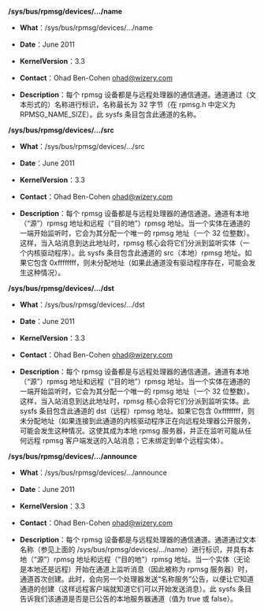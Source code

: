 **/sys/bus/rpmsg/devices/.../name**

- **What**：/sys/bus/rpmsg/devices/.../name

- **Date**：June 2011

- **KernelVersion**：3.3

- **Contact**：Ohad Ben-Cohen <ohad@wizery.com>

- **Description**：每个 rpmsg 设备都是与远程处理器的通信通道。通道通过（文本形式的）名称进行标识，名称最长为 32 字节（在 rpmsg.h 中定义为 RPMSG_NAME_SIZE）。此 sysfs 条目包含此通道的名称。

**/sys/bus/rpmsg/devices/.../src**

- **What**：/sys/bus/rpmsg/devices/.../src

- **Date**：June 2011

- **KernelVersion**：3.3

- **Contact**：Ohad Ben-Cohen <ohad@wizery.com>

- **Description**：每个 rpmsg 设备都是与远程处理器的通信通道。通道有本地（“源”）rpmsg 地址和远程（“目的地”）rpmsg 地址。当一个实体在通道的一端开始监听时，它会为其分配一个唯一的 rpmsg 地址（一个 32 位整数）。这样，当入站消息到达此地址时，rpmsg 核心会将它们分派到监听实体（一个内核驱动程序）。此 sysfs 条目包含此通道的 src（本地）rpmsg 地址。如果它包含 0xffffffff，则未分配地址（如果此通道没有驱动程序存在，可能会发生这种情况）。

**/sys/bus/rpmsg/devices/.../dst**

- **What**：/sys/bus/rpmsg/devices/.../dst

- **Date**：June 2011

- **KernelVersion**：3.3

- **Contact**：Ohad Ben-Cohen <ohad@wizery.com>

- **Description**：每个 rpmsg 设备都是与远程处理器的通信通道。通道有本地（“源”）rpmsg 地址和远程（“目的地”）rpmsg 地址。当一个实体在通道的一端开始监听时，它会为其分配一个唯一的 rpmsg 地址（一个 32 位整数）。这样，当入站消息到达此地址时，rpmsg 核心会将它们分派到监听实体。此 sysfs 条目包含此通道的 dst（远程）rpmsg 地址。如果它包含 0xffffffff，则未分配地址（如果连接到此通道的内核驱动程序正在向远程处理器公开服务，可能会发生这种情况。这使其成为本地 rpmsg 服务器，并正在监听可能从任何远程 rpmsg 客户端发送的入站消息；它未绑定到单个远程实体）。

**/sys/bus/rpmsg/devices/.../announce**

- **What**：/sys/bus/rpmsg/devices/.../announce

- **Date**：June 2011

- **KernelVersion**：3.3

- **Contact**：Ohad Ben-Cohen <ohad@wizery.com>

- **Description**：每个 rpmsg 设备都是与远程处理器的通信通道。通道通过文本名称（参见上面的 /sys/bus/rpmsg/devices/.../name）进行标识，并具有本地（“源”）rpmsg 地址和远程（“目的地”）rpmsg 地址。当一个实体（无论是本地还是远程）开始在通道上监听消息（因此被称为 rpmsg 服务器）时，通道首次创建。此时，会向另一个处理器发送“名称服务”公告，以便让它知道通道的创建（这样远程客户端就知道它们可以开始发送消息）。此 sysfs 条目告诉我们该通道是否是已公告的本地服务器通道（值为 true 或 false）。